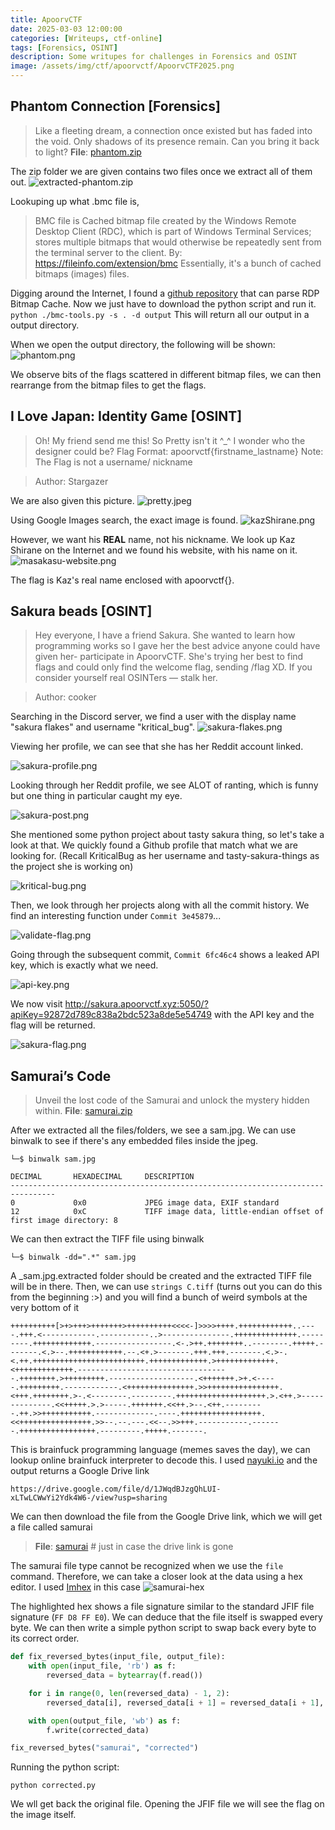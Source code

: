 ```yaml
---
title: ApoorvCTF
date: 2025-03-03 12:00:00
categories: [Writeups, ctf-online]
tags: [Forensics, OSINT]
description: Some writupes for challenges in Forensics and OSINT
image: /assets/img/ctf/apoorvctf/ApoorvCTF2025.png
---
```


## Phantom Connection [Forensics]

> Like a fleeting dream, a connection once existed but has faded into the void. Only shadows of its presence remain. Can you bring it back to light?
> **File**: [phantom.zip](/assets/files/apoorvctf/phantom.zip)

The zip folder we are given contains two files once we extract all of them out.
![extracted-phantom.zip](/assets/img/ctf/apoorvctf/extracted-phantom.png)

Lookuping up what .bmc file is,
> BMC file is Cached bitmap file created by the Windows Remote Desktop Client (RDC), which is part of Windows Terminal Services; stores multiple bitmaps that would otherwise be repeatedly sent from the terminal server to the client.
> By: https://fileinfo.com/extension/bmc
Essentially, it's a bunch of cached bitmaps (images) files.

Digging around the Internet, I found a [github repository](https://github.com/ANSSI-FR/bmc-tools) that can parse RDP Bitmap Cache. Now we just have to download the python script and run it.
` python ./bmc-tools.py -s . -d output`
This will return all our output in a output directory.

When we open the output directory, the following will be shown:
![phantom.png](/assets/img/ctf/apoorvctf/phantom.png)

We observe bits of the flags scattered in different bitmap files, we can then rearrange from the bitmap files to get the flags.


## I Love Japan: Identity Game [OSINT]

> Oh! My friend send me this! So Pretty isn't it ^_^ I wonder who the designer could be?
> Flag Format: apoorvctf{firstname_lastname} Note: The Flag is not a username/ nickname

> Author: Stargazer

We are also given this picture.
![pretty.jpeg](/assets/files/apoorvctf/pretty.jpeg)

Using Google Images search, the exact image is found.
![kazShirane.png](/assets/img/ctf/apoorvctf/kazshirane.png)

However, we want his **REAL** name, not his nickname. We look up Kaz Shirane on the Internet and we found his website, with his name on it.
![masakasu-website.png](/assets/img/ctf/apoorvctf/masakasu-website.png)

The flag is Kaz's real name enclosed with apoorvctf{}.


## Sakura beads [OSINT]

> Hey everyone, I have a friend Sakura. She wanted to learn how programming works so I gave her the best advice anyone could have given her- participate in ApoorvCTF.
> She's trying her best to find flags and could only find the welcome flag, sending /flag XD.
> If you consider yourself real OSINTers — stalk her.

> Author: cooker

Searching in the Discord server, we find a user with the display name "sakura flakes" and username "kritical_bug".
![sakura-flakes.png](/assets/img/ctf/apoorvctf/sakura-flakes.png)

Viewing her profile, we can see that she has her Reddit account linked.

![sakura-profile.png](/assets/img/ctf/apoorvctf/sakura-profile.png)

Looking through her Reddit profile, we see ALOT of ranting, which is funny but one thing in particular caught my eye.

![sakura-post.png](/assets/img/ctf/apoorvctf/sakura-post.png)

She mentioned some python project about tasty sakura thing, so let's take a look at that. We quickly found a Github profile that match what we are looking for. (Recall KriticalBug as her username and tasty-sakura-things as the project she is working on)

![kritical-bug.png](/assets/img/ctf/apoorvctf/kritical-bug.png)

Then, we look through her projects along with all the commit history. We find an interesting function under `Commit 3e45879`...

![validate-flag.png](/assets/img/ctf/apoorvctf/validate-flag.png)


Going through the subsequent commit, `Commit 6fc46c4` shows a leaked API key, which is exactly what we need.

![api-key.png](/assets/img/ctf/apoorvctf/api-key.png)


We now visit http://sakura.apoorvctf.xyz:5050/?apiKey=92872d789c838a2bdc523a8de5e54749 with the API key and the flag will be returned.

![sakura-flag.png](/assets/img/ctf/apoorvctf/sakura-flag.png)


## Samurai’s Code

> Unveil the lost code of the Samurai and unlock the mystery hidden within.
> **File**: [samurai.zip](/assets//files/apoorvctf/samurai.zip)

After we extracted all the files/folders, we see a sam.jpg. We can use binwalk to see if there's any embedded files inside the jpeg.
```
└─$ binwalk sam.jpg

DECIMAL       HEXADECIMAL     DESCRIPTION
--------------------------------------------------------------------------------
0             0x0             JPEG image data, EXIF standard
12            0xC             TIFF image data, little-endian offset of first image directory: 8
```

We can then extract the TIFF file using binwalk
```
└─$ binwalk -dd=".*" sam.jpg
```

A _sam.jpg.extracted folder should be created and the extracted TIFF file will be in there. Then, we can use `strings C.tiff` (turns out you can do this from the beginning :>) and you will find a bunch of weird symbols at the very bottom of it
```
++++++++++[>+>+++>+++++++>++++++++++<<<<-]>>>>++++.++++++++++++..----.+++.<------------.-----------..>---------------.++++++++++++++.---------.+++++++++++++.-----------------.<-.>++.++++++++..--------.+++++.-------.<.>--.++++++++++++.--.<+.>-------.+++.+++.-------.<.>-.<.++.+++++++++++++++++++++++++.+++++++++++++.>+++++++++++++.<+++++++++++++.----------------------------------.++++++++.>+++++++++.-------------------.<+++++++.>+.<-----.+++++++++.------------.<+++++++++++++++.>>++++++++++++++++.<+++.++++++++.>-.<--------.---------.++++++++++++++++++++.>.<++.>--------------.<<+++++.>.>-----.+++++++.<<++.>--.<++.---------.++.>>+++++++++++.-------------.----.++++++++++++++++++.<<++++++++++++++++.>>--.--.---.<<--.>>+++.-----------.-------.+++++++++++++++++.---------.+++++.-------.
```

This is brainfuck programming language (memes saves the day), we can lookup online brainfuck interpreter to decode this. I used [nayuki.io](https://www.nayuki.io/page/brainfuck-interpreter-javascript) and the output returns a Google Drive link
```
https://drive.google.com/file/d/1JWqdBJzgQhLUI-xLTwLCWwYi2Ydk4W6-/view?usp=sharing
```

We can then download the file from the Google Drive link, which we will get a file called samurai
> **File**: [samurai](/assets/files/apoorvctf/samurai) # just in case the drive link is gone

The samurai file type cannot be recognized when we use the `file` command. Therefore, we can take a closer look at the data using a hex editor. I used [Imhex](https://imhex.werwolv.net) in this case
![samurai-hex](/assets/img/ctf/apoorvctf/samurai-hex.png)

The highlighted hex shows a file signature similar to the standard JFIF file signature (`FF D8 FF E0`). We can deduce that the file itself is swapped every byte. We can then write a simple python script to swap back every byte to its correct order.
```python
def fix_reversed_bytes(input_file, output_file):
    with open(input_file, 'rb') as f:
        reversed_data = bytearray(f.read())

    for i in range(0, len(reversed_data) - 1, 2):
        reversed_data[i], reversed_data[i + 1] = reversed_data[i + 1], reversed_data[i]

    with open(output_file, 'wb') as f:
        f.write(corrected_data)

fix_reversed_bytes("samurai", "corrected")
```

Running the python script:
```
python corrected.py
```

We wll get back the original file. Opening the JFIF file we will see the flag on the image itself.
